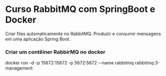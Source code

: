 # Curso RabbitMQ com SpringBoot e Docker
Criar filas automaticamente no RabbitMQ. Produzir e consumir mensagens em uma aplicação Spring Boot.

###  Criar um contêiner RabbirMQ no docker
docker run -d -p 15672:15672 -p 5672:5672 --name rabbitmq rabbitmq:3-management